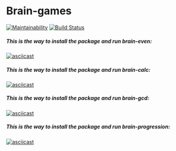 # Brain-games

[![Maintainability](https://api.codeclimate.com/v1/badges/71f8e550658aa9c68326/maintainability)](https://codeclimate.com/github/KostiukYevhen/frontend-project-lvl1/maintainability)
[![Build Status](https://travis-ci.com/KostiukYevhen/frontend-project-lvl1.svg?branch=master)](https://travis-ci.com/KostiukYevhen/frontend-project-lvl1)
##### This is the way to install the package and run brain-even:
[![asciicast](https://asciinema.org/a/sVifPXzafMTvwnNNkkdZMHREA.svg)](https://asciinema.org/a/sVifPXzafMTvwnNNkkdZMHREA)

##### This is the way to install the package and run brain-calc:
[![asciicast](https://asciinema.org/a/kL7HPU1f1EAaMnzd0ndPtqHNB.svg)](https://asciinema.org/a/kL7HPU1f1EAaMnzd0ndPtqHNB)

##### This is the way to install the package and run brain-gcd:
[![asciicast](https://asciinema.org/a/XrmuAjN7QLo3xQfxI5ehy6pW9.svg)](https://asciinema.org/a/XrmuAjN7QLo3xQfxI5ehy6pW9)

##### This is the way to install the package and run brain-progression:
[![asciicast](https://asciinema.org/a/RTzkxKHeAU925Oeg5jlRYxs4z.svg)](https://asciinema.org/a/RTzkxKHeAU925Oeg5jlRYxs4z)